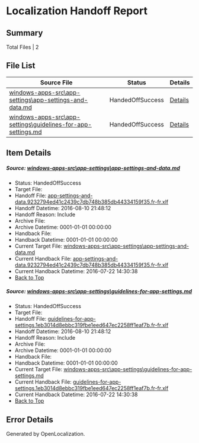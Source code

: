 # <a name='report-top'></a> Localization Handoff Report

## Summary
 Total Files | 2

## File List
 Source File | Status | Details 
 ----------- | ------ | ------- 
 [windows-apps-src\app-settings\app-settings-and-data.md](https://github.com/Microsoft/windows-apps/blob/aa0a1170332f00e482fca8466930af5da3295f64/windows-apps-src/app-settings/app-settings-and-data.md) | HandedOffSuccess | [Details](#8ba114c2b920e321aecd92a5b4d53825bdb5d59950)
 [windows-apps-src\app-settings\guidelines-for-app-settings.md](https://github.com/Microsoft/windows-apps/blob/78ede41d559613e89d3174430f5474559f48c6bf/windows-apps-src/app-settings/guidelines-for-app-settings.md) | HandedOffSuccess | [Details](#6302ec1bf332a27986876dbde4da92bbc916f85b51)

## Item Details
##### <a name='8ba114c2b920e321aecd92a5b4d53825bdb5d59950'></a> Source: [windows-apps-src\app-settings\app-settings-and-data.md](https://github.com/Microsoft/windows-apps/blob/aa0a1170332f00e482fca8466930af5da3295f64/windows-apps-src/app-settings/app-settings-and-data.md)
* Status: HandedOffSuccess
* Target File: 
* Handoff File: [app-settings-and-data.9232794ed41c2439c7db748b385db44334159f35.fr-fr.xlf](https://github.com/Microsoft/WDG.handoff/blob/c715bf38644b236e095f5cc15df1a421fd0c3c76/ol-handoff/Microsoft/windows-apps.fr-fr/master/app-settings-and-data.9232794ed41c2439c7db748b385db44334159f35.fr-fr.xlf)
* Handoff Datetime: 2016-08-10 21:48:12
* Handoff Reason: Include
* Archive File: 
* Archive Datetime: 0001-01-01 00:00:00
* Handback File: 
* Handback Datetime: 0001-01-01 00:00:00
* Current Target File: [windows-apps-src\app-settings\app-settings-and-data.md](https://github.com/Microsoft/windows-apps.fr-fr/blob/402eb0dc49711783fdbd768a93aa5456388b34d9/windows-apps-src/app-settings/app-settings-and-data.md)
* Current Handback File: [app-settings-and-data.9232794ed41c2439c7db748b385db44334159f35.fr-fr.xlf](https://github.com/Microsoft/WDG.handback/blob/e8019a4155f189676550d9d336a37921a9040b0d/ol-handback/Microsoft/windows-apps.fr-fr/master/app-settings-and-data.9232794ed41c2439c7db748b385db44334159f35.fr-fr.xlf)
* Current Handback Datetime: 2016-07-22 14:30:38
* [Back to Top](#report-top)

##### <a name='6302ec1bf332a27986876dbde4da92bbc916f85b51'></a> Source: [windows-apps-src\app-settings\guidelines-for-app-settings.md](https://github.com/Microsoft/windows-apps/blob/78ede41d559613e89d3174430f5474559f48c6bf/windows-apps-src/app-settings/guidelines-for-app-settings.md)
* Status: HandedOffSuccess
* Target File: 
* Handoff File: [guidelines-for-app-settings.1eb3014d8ebbc319fbe1eed647ec2258ff1eaf7b.fr-fr.xlf](https://github.com/Microsoft/WDG.handoff/blob/c715bf38644b236e095f5cc15df1a421fd0c3c76/ol-handoff/Microsoft/windows-apps.fr-fr/master/guidelines-for-app-settings.1eb3014d8ebbc319fbe1eed647ec2258ff1eaf7b.fr-fr.xlf)
* Handoff Datetime: 2016-08-10 21:48:12
* Handoff Reason: Include
* Archive File: 
* Archive Datetime: 0001-01-01 00:00:00
* Handback File: 
* Handback Datetime: 0001-01-01 00:00:00
* Current Target File: [windows-apps-src\app-settings\guidelines-for-app-settings.md](https://github.com/Microsoft/windows-apps.fr-fr/blob/402eb0dc49711783fdbd768a93aa5456388b34d9/windows-apps-src/app-settings/guidelines-for-app-settings.md)
* Current Handback File: [guidelines-for-app-settings.1eb3014d8ebbc319fbe1eed647ec2258ff1eaf7b.fr-fr.xlf](https://github.com/Microsoft/WDG.handback/blob/e8019a4155f189676550d9d336a37921a9040b0d/ol-handback/Microsoft/windows-apps.fr-fr/master/guidelines-for-app-settings.1eb3014d8ebbc319fbe1eed647ec2258ff1eaf7b.fr-fr.xlf)
* Current Handback Datetime: 2016-07-22 14:30:38
* [Back to Top](#report-top)


## Error Details

Generated by OpenLocalization.
